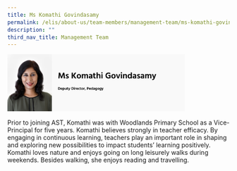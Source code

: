 ```yaml
---
title: Ms Komathi Govindasamy
permalink: /elis/about-us/team-members/management-team/ms-komathi-govindasamy/
description: ""
third_nav_title: Management Team
---
```


<img src="/images/Ms%20Komathi%20Govindasamy.jpg" style="width:80%">

Prior to joining AST, Komathi was with Woodlands Primary School as a Vice-Principal for five years. Komathi believes strongly in teacher efficacy. By engaging in continuous learning, teachers play an important role in shaping and exploring new possibilities to impact students’ learning positively. Komathi loves nature and enjoys going on long leisurely walks during weekends. Besides walking, she enjoys reading and travelling.
